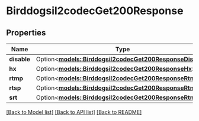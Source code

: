 # Birddogsil2codecGet200Response

## Properties

Name | Type | Description | Notes
------------ | ------------- | ------------- | -------------
**disable** | Option<[**models::Birddogsil2codecGet200ResponseDisable**](_birddogsil2codec_get_200_response_DISABLE.md)> |  | [optional]
**hx** | Option<[**models::Birddogsil2codecGet200ResponseHx**](_birddogsil2codec_get_200_response_HX.md)> |  | [optional]
**rtmp** | Option<[**models::Birddogsil2codecGet200ResponseRtmp**](_birddogsil2codec_get_200_response_RTMP.md)> |  | [optional]
**rtsp** | Option<[**models::Birddogsil2codecGet200ResponseRtmp**](_birddogsil2codec_get_200_response_RTMP.md)> |  | [optional]
**srt** | Option<[**models::Birddogsil2codecGet200ResponseRtmp**](_birddogsil2codec_get_200_response_RTMP.md)> |  | [optional]

[[Back to Model list]](../README.md#documentation-for-models) [[Back to API list]](../README.md#documentation-for-api-endpoints) [[Back to README]](../README.md)


